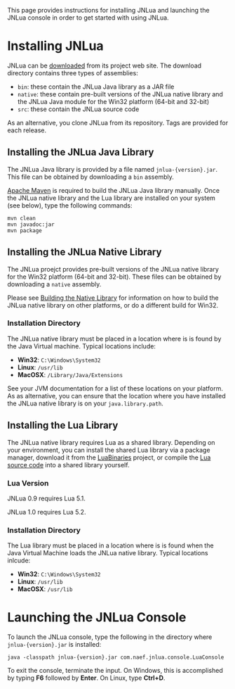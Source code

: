 This page provides instructions for installing JNLua and launching the JNLua console in order to get started with using JNLua.



# Installing JNLua #

JNLua can be [downloaded](https://github.com/airminer/jnlua/releases) from its project web site. The download directory contains three types of assemblies:

  * `bin`: these contain the JNLua Java library as a JAR file
  * `native`: these contain pre-built versions of the JNLua native library and the JNLua Java module for the Win32 platform (64-bit and 32-bit)
  * `src`: these contain the JNLua source code

As an alternative, you clone JNLua from its repository. Tags are provided for each release.

## Installing the JNLua Java Library ##

The JNLua Java library is provided by a file named `jnlua-{version}.jar`. This file can be obtained by downloading a `bin` assembly.

[Apache Maven](http://maven.apache.org/) is required to build the JNLua Java library manually. Once the JNLua native library and the Lua library are installed on your system (see below), type the following commands:

```
mvn clean
mvn javadoc:jar
mvn package
```

## Installing the JNLua Native Library ##

The JNLua proejct provides pre-built versions of the JNLua native library for the Win32 platform (64-bit and 32-bit). These files can be obtained by downloading a `native` assembly.

Please see [Building the Native Library](BuildingTheNativeLibrary) for information on how to build the JNLua native library on other platforms, or do a different build for Win32.

### Installation Directory ###

The JNLua native library must be placed in a location where is is found by the Java Virtual machine. Typical locations include:

  * **Win32**: `C:\Windows\System32`
  * **Linux**: `/usr/lib`
  * **MacOSX**: `/Library/Java/Extensions`

See your JVM documentation for a list of these locations on your platform. As as alternative, you can ensure that the location where you have installed the JNLua native library is on your `java.library.path`.

## Installing the Lua Library ##

The JNLua native library requires Lua as a shared library. Depending on your environment, you can install the shared Lua library via a package manager, download it from the [LuaBinaries](http://luabinaries.sourceforge.net/) project, or compile the [Lua source code](http://www.lua.org/download.html) into a shared library yourself.

### Lua Version ###

JNLua 0.9 requires Lua 5.1.

JNLua 1.0 requires Lua 5.2.

### Installation Directory ###

The Lua library must be placed in a location where is is found when the Java Virtual Machine loads the JNLua native library. Typical locations inlcude:

  * **Win32**: `C:\Windows\System32`
  * **Linux**: `/usr/lib`
  * **MacOSX**: `/usr/lib`

# Launching the JNLua Console #

To launch the JNLua console, type the following in the directory where `jnlua-{version}.jar` is installed:

```
java -classpath jnlua-{version}.jar com.naef.jnlua.console.LuaConsole 
```

To exit the console, terminate the input. On Windows, this is accomplished by typing **F6** followed by **Enter**. On Linux, type **Ctrl+D**.
